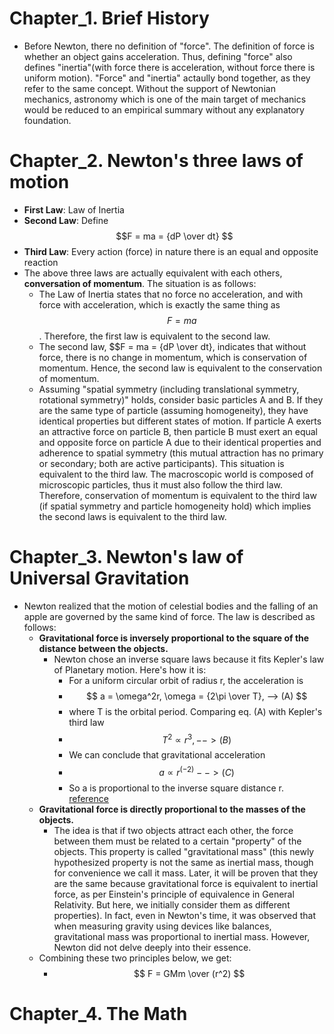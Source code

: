# Chapter_1. Brief History
  * Before Newton, there no definition of "force". The definition of force is whether an object gains acceleration. Thus, defining "force" also defines "inertia"(with force there is acceleration, without force there is uniform motion). "Force" and "inertia" actaully bond together, as they refer to the same concept. Without the support of Newtonian mechanics, astronomy which is one of the main target of mechanics would be reduced to an empirical summary without any explanatory foundation.

# Chapter_2. Newton's three laws of motion
  * **First Law**: Law of Inertia
  * **Second Law**: Define $$F = ma = {dP \over dt} $$
  * **Third Law**: Every action (force) in nature there is an equal and opposite reaction
  * The above three laws are actually equivalent with each others, **conversation of momentum**. The situation is as follows:
    * The Law of Inertia states that no force no acceleration, and with force with acceleration, which is exactly the same thing as $$F = ma$$. Therefore, the first law is equivalent to the second law.
    * The second law, $$F = ma = {dP \over dt}, indicates that without force, there is no change in momentum, which is conservation of momentum. Hence, the second law is equivalent to the conservation of momentum.
    * Assuming "spatial symmetry (including translational symmetry, rotational symmetry)" holds, consider basic particles A and B. If they are the same type of particle (assuming homogeneity), they have identical properties but different states of motion. If particle A exerts an attractive force on particle B, then particle B must exert an equal and opposite force on particle A due to their identical properties and adherence to spatial symmetry (this mutual attraction has no primary or secondary; both are active participants). This situation is equivalent to the third law. The macroscopic world is composed of microscopic particles, thus it must also follow the third law. Therefore, conservation of momentum is equivalent to the third law (if spatial symmetry and particle homogeneity hold) which implies the second laws is equivalent to the third law.

# Chapter_3. Newton's law of Universal Gravitation
  * Newton realized that the motion of celestial bodies and the falling of an apple are governed by the same kind of force. The law is described as follows:
    * **Gravitational force is inversely proportional to the square of the distance between the objects.**
      * Newton chose an inverse square laws because it fits Kepler's law of Planetary motion. Here's how it is:
        * For a uniform circular orbit of radius r, the acceleration is 
        * $$
          a = \omega^2r, \omega = {2\pi \over T}, --> (A)
          $$
        * where T is the orbital period. Comparing eq. (A) with Kepler's third law
        * $$
          T^2 \propto r^3,  --> (B)
          $$
        * We can conclude that gravitational acceleration 
        * $$
          a \propto r^(-2)  --> (C)
          $$
        * So a is proportional to the inverse square distance r. [reference](https://physics.stackexchange.com/questions/128245/how-was-newton-able-to-guess-that-gravitational-force-is-inversely-proportional)
    * **Gravitational force is directly proportional to the masses of the objects.**
      * The idea is that if two objects attract each other, the force between them must be related to a certain "property" of the objects. This property is called "gravitational mass" (this newly hypothesized property is not the same as inertial mass, though for convenience we call it mass. Later, it will be proven that they are the same because gravitational force is equivalent to inertial force, as per Einstein's principle of equivalence in General Relativity. But here, we initially consider them as different properties). In fact, even in Newton's time, it was observed that when measuring gravity using devices like balances, gravitational mass was proportional to inertial mass. However, Newton did not delve deeply into their essence. 
    * Combining these two principles below, we get: 
      * $$
        F = GMm \over (r^2) 
        $$

# Chapter_4. The Math











